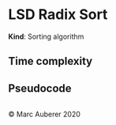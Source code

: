 # LSD Radix Sort
**Kind**: Sorting algorithm

## Time complexity


## Pseudocode
```

```

© Marc Auberer 2020